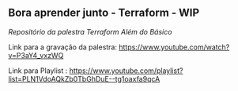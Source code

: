 ## Bora aprender junto - Terraform - WIP


*Repositório da palestra Terraform Além do Básico* 

Link para a gravação da palestra: https://www.youtube.com/watch?v=P3aY4_vxzWQ

Link para Playlist : https://www.youtube.com/playlist?list=PLN1VdoAQkZb0TbGhDuE--tg1oaxfa9qcA
